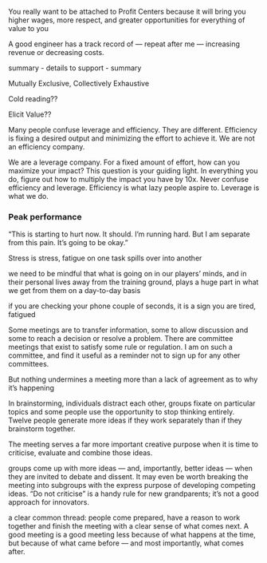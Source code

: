 You really want to be attached to Profit Centers because it will bring you higher wages, more respect, and greater opportunities for everything of value to you

A good engineer has a track record of — repeat after me — increasing revenue or decreasing costs.

summary - details to support - summary

Mutually Exclusive, Collectively Exhaustive

Cold reading??

Elicit Value??

Many people confuse leverage and efficiency. They are different. Efficiency is fixing a desired output and minimizing the effort to achieve it. We are not an efficiency company.

We are a leverage company. For a fixed amount of effort, how can you maximize your impact? This question is your guiding light. In everything you do, figure out how to multiply the impact you have by 10x.
Never confuse efficiency and leverage. Efficiency is what lazy people aspire to. Leverage is what we do.

### Peak performance

“This is starting to hurt now. It should. I’m running hard. But I am separate from this pain. It’s going to be okay.”

Stress is stress, fatigue on one task spills over into another

we need to be mindful that what is going on in our players’ minds, and in their personal lives away from the training ground, plays a huge part in what we get from them on a day-to-day basis

if you are checking your phone couple of seconds, it is a sign you are tired, fatigued

Some meetings are to transfer information, some to allow discussion and some to reach a decision or resolve a problem. There are committee meetings that exist to satisfy some rule or regulation. I am on such a committee, and find it useful as a reminder not to sign up for any other committees. 

But nothing undermines a meeting more than a lack of agreement as to why it’s happening

In brainstorming, individuals distract each other, groups fixate on particular topics and some people use the opportunity to stop thinking entirely. Twelve people generate more ideas if they work separately than if they brainstorm together.

The meeting serves a far more important creative purpose when it is time to criticise, evaluate and combine those ideas.

groups come up with more ideas — and, importantly, better ideas — when they are invited to debate and dissent. It may even be worth breaking the meeting into subgroups with the express purpose of developing competing ideas. “Do not criticise” is a handy rule for new grandparents; it’s not a good approach for innovators.

a clear common thread: people come prepared, have a reason to work together and finish the meeting with a clear sense of what comes next. A good meeting is a good meeting less because of what happens at the time, but because of what came before — and most importantly, what comes after.
